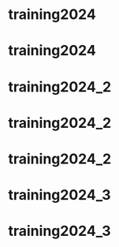 # training2024
# training2024
# training2024_2
# training2024_2
# training2024_2
# training2024_3
# training2024_3
